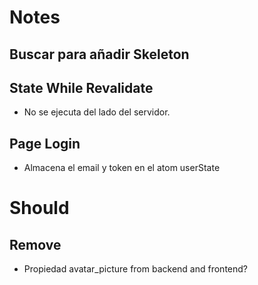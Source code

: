 # Notes

## Buscar para añadir Skeleton

## State While Revalidate

- No se ejecuta del lado del servidor.

## Page Login

- Almacena el email y token en el atom userState

# Should

## Remove

- Propiedad avatar_picture from backend and frontend?
